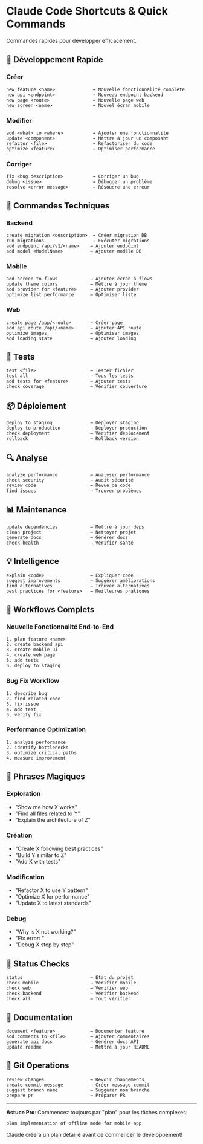 # Claude Code Shortcuts & Quick Commands

Commandes rapides pour développer efficacement.

## 🚀 Développement Rapide

### Créer
```
new feature <name>              → Nouvelle fonctionnalité complète
new api <endpoint>              → Nouveau endpoint backend
new page <route>                → Nouvelle page web
new screen <name>               → Nouvel écran mobile
```

### Modifier
```
add <what> to <where>           → Ajouter une fonctionnalité
update <component>              → Mettre à jour un composant
refactor <file>                 → Refactoriser du code
optimize <feature>              → Optimiser performance
```

### Corriger
```
fix <bug description>           → Corriger un bug
debug <issue>                   → Débugger un problème
resolve <error message>         → Résoudre une erreur
```

## 🔧 Commandes Techniques

### Backend
```
create migration <description>  → Créer migration DB
run migrations                  → Exécuter migrations
add endpoint /api/v1/<name>    → Ajouter endpoint
add model <ModelName>          → Ajouter modèle DB
```

### Mobile
```
add screen to flows            → Ajouter écran à flows
update theme colors            → Mettre à jour thème
add provider for <feature>     → Ajouter provider
optimize list performance      → Optimiser liste
```

### Web
```
create page /app/<route>       → Créer page
add api route /api/<name>      → Ajouter API route
optimize images                → Optimiser images
add loading state              → Ajouter loading
```

## 🧪 Tests

```
test <file>                    → Tester fichier
test all                       → Tous les tests
add tests for <feature>        → Ajouter tests
check coverage                 → Vérifier couverture
```

## 📦 Déploiement

```
deploy to staging              → Déployer staging
deploy to production           → Déployer production
check deployment               → Vérifier déploiement
rollback                       → Rollback version
```

## 🔍 Analyse

```
analyze performance            → Analyser performance
check security                 → Audit sécurité
review code                    → Revue de code
find issues                    → Trouver problèmes
```

## 📊 Maintenance

```
update dependencies            → Mettre à jour deps
clean project                  → Nettoyer projet
generate docs                  → Générer docs
check health                   → Vérifier santé
```

## 💡 Intelligence

```
explain <code>                 → Expliquer code
suggest improvements           → Suggérer améliorations
find alternatives              → Trouver alternatives
best practices for <feature>   → Meilleures pratiques
```

## 🎯 Workflows Complets

### Nouvelle Fonctionnalité End-to-End
```
1. plan feature <name>
2. create backend api
3. create mobile ui
4. create web page
5. add tests
6. deploy to staging
```

### Bug Fix Workflow
```
1. describe bug
2. find related code
3. fix issue
4. add test
5. verify fix
```

### Performance Optimization
```
1. analyze performance
2. identify bottlenecks
3. optimize critical paths
4. measure improvement
```

## 🔑 Phrases Magiques

### Exploration
- "Show me how X works"
- "Find all files related to Y"
- "Explain the architecture of Z"

### Création
- "Create X following best practices"
- "Build Y similar to Z"
- "Add X with tests"

### Modification
- "Refactor X to use Y pattern"
- "Optimize X for performance"
- "Update X to latest standards"

### Debug
- "Why is X not working?"
- "Fix error: <paste error>"
- "Debug X step by step"

## 🚦 Status Checks

```
status                         → État du projet
check mobile                   → Vérifier mobile
check web                      → Vérifier web
check backend                  → Vérifier backend
check all                      → Tout vérifier
```

## 📝 Documentation

```
document <feature>             → Documenter feature
add comments to <file>         → Ajouter commentaires
generate api docs              → Générer docs API
update readme                  → Mettre à jour README
```

## 🔄 Git Operations

```
review changes                 → Revoir changements
create commit message          → Créer message commit
suggest branch name            → Suggérer nom branche
prepare pr                     → Préparer PR
```

---

**Astuce Pro**: Commencez toujours par "plan" pour les tâches complexes:
```
plan implementation of offline mode for mobile app
```

Claude créera un plan détaillé avant de commencer le développement!
